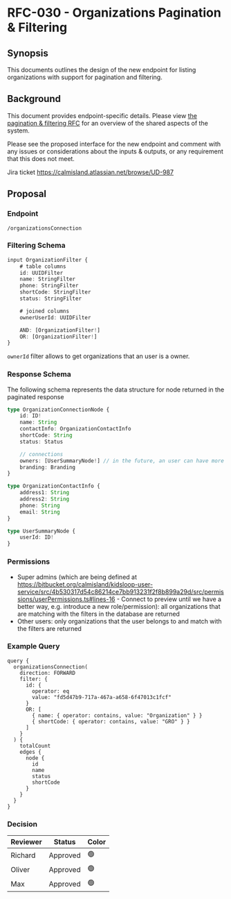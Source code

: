 # RFC-030 - Organizations Pagination & Filtering

## Synopsis

This documents outlines the design of the new endpoint for listing organizations with support for pagination and filtering.

## Background

This document provides endpoint-specific details. Please view [the pagination & filtering RFC](https://calmisland.atlassian.net/wiki/spaces/ATZ/pages/1605042208) for an overview of the shared aspects of the system.

Please see the proposed interface for the new endpoint and comment with any issues or considerations about the inputs & outputs, or any requirement that this does not meet.

Jira ticket https://calmisland.atlassian.net/browse/UD-987

## Proposal

### Endpoint

`/organizationsConnection`

### Filtering Schema

```ts
input OrganizationFilter {
    # table columns
    id: UUIDFilter
    name: StringFilter
    phone: StringFilter
    shortCode: StringFilter
    status: StringFilter

    # joined columns
    ownerUserId: UUIDFilter

    AND: [OrganizationFilter!]
    OR: [OrganizationFilter!]
}
```

`ownerId` filter allows to get organizations that an user is a owner.

### Response Schema

The following schema represents the data structure for node returned in the paginated response

```ts
type OrganizationConnectionNode {
    id: ID!
    name: String
    contactInfo: OrganizationContactInfo
    shortCode: String
    status: Status

    // connections
    owners: [UserSummaryNode!] // in the future, an user can have more than one organization
    branding: Branding
}

type OrganizationContactInfo {
    address1: String
    address2: String
    phone: String
    email: String
}

type UserSummaryNode {
    userId: ID!
}
```

### Permissions

- Super admins (which are being defined at https://bitbucket.org/calmisland/kidsloop-user-service/src/4b530317d54c86214ce7bb913231f2f8b899a29d/src/permissions/userPermissions.ts#lines-16 - Connect to preview until we have a better way, e.g. introduce a new role/permission): all organizations that are matching with the filters in the database are returned
- Other users: only organizations that the user belongs to and match with the filters are returned

### Example Query

```
query {
  organizationsConnection(
    direction: FORWARD
    filter: {
      id: {
        operator: eq
        value: "fd5d47b9-717a-467a-a658-6f47013c1fcf"
      }
      OR: [
        { name: { operator: contains, value: "Organization" } }
        { shortCode: { operator: contains, value: "GRO" } }
      ]
    }
  ) {
    totalCount
    edges {
      node {
        id
        name
        status
        shortCode
      }
    }
  }
}
```

### Decision

|     Reviewer     |  Status  | Color |
|------------------|----------|-------|
| Richard          | Approved | 🟢    |
| Oliver           | Approved | 🟢    |
| Max              | Approved | 🟢    |
